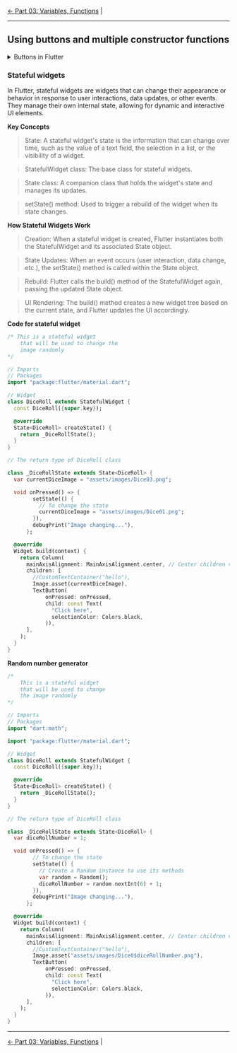 [<- Part 03: Variables, Functions](https://github.com/PriyathamVarma/Learn-Flutter/blob/main/Dice-Game/Part-03.md) |

<hr/>

## Using buttons and multiple constructor functions

<details>

<summary>  Buttons in Flutter </summary>

Flutter offers a variety of buttons to enhance user interaction in your apps.

**Types of Buttons**

- TextButton: A plain button with text content. Ideal for secondary actions or dialogs.

- ElevatedButton: A raised button with a shadow, often used for primary actions.

- OutlinedButton: A button with a border outline and no fill, suitable for subtle actions.

- IconButton: A compact button displaying only an icon.

- FloatingActionButton: A circular button, typically placed near the bottom corner for primary actions.

**Customizing Buttons**

- Styling: Modify button appearance using the style parameter (color, padding, shadow, etc.).

- Theme: Apply global styles using button themes (TextButtonTheme, ElevatedButtonTheme, etc.).

- On Press: Define the button's behavior using the onPressed callback.


> [!TIP]
> Additional Considerations

> Accessibility: Ensure proper text contrast and labels for screen readers.

> State Management: Update button appearance based on user interaction and app state.

> Button Themes: Create custom themes for consistent button styles throughout your app.




**Sample Code**


```dart
// Text Button
TextButton(
  onPressed: () => print('Clicked!'),
  child: Text('Click Me'),
),

// Elevated Button
ElevatedButton(
  onPressed: () => print('Do something important'),
  child: Text('Start Now'),
),

// Floating Action Button
FloatingActionButton(
  onPressed: () => Navigator.pushNamed(context, '/'),
  child: Icon(Icons.add),
),
```


  
</details>


### Stateful widgets

In Flutter, stateful widgets are widgets that can change their appearance or behavior in response to user interactions, data updates, or other events. They manage their own internal state, allowing for dynamic and interactive UI elements.

**Key Concepts**

> State: A stateful widget's state is the information that can change over time, such as the value of a text field, the selection in a list, or the visibility of a widget.

> StatefulWidget class: The base class for stateful widgets.

> State class: A companion class that holds the widget's state and manages its updates.

> setState() method: Used to trigger a rebuild of the widget when its state changes.

**How Stateful Widgets Work** 

> Creation: When a stateful widget is created, Flutter instantiates both the StatefulWidget and its associated State object.

> State Updates: When an event occurs (user interaction, data change, etc.), the setState() method is called within the State object.

> Rebuild: Flutter calls the build() method of the StatefulWidget again, passing the updated State object.

> UI Rendering: The build() method creates a new widget tree based on the current state, and Flutter updates the UI accordingly.

 **Code for stateful widget**

```dart
/* This is a stateful widget
    that will be used to change the
    image randomly 
*/

// Imports
// Packages
import "package:flutter/material.dart";

// Widget
class DiceRoll extends StatefulWidget {
  const DiceRoll({super.key});

  @override
  State<DiceRoll> createState() {
    return _DiceRollState();
  }
}

// The return type of DiceRoll class

class _DiceRollState extends State<DiceRoll> {
  var currentDiceImage = "assets/images/Dice03.png";

  void onPressed() => {
        setState(() {
          // To change the state
          currentDiceImage = "assets/images/Dice01.png";
        }),
        debugPrint("Image changing..."),
      };

  @override
  Widget build(context) {
    return Column(
      mainAxisAlignment: MainAxisAlignment.center, // Center children vertically
      children: [
        //CustomTextContainer("hello"),
        Image.asset(currentDiceImage),
        TextButton(
            onPressed: onPressed,
            child: const Text(
              "Click here",
              selectionColor: Colors.black,
            )),
      ],
    );
  }
}
```

**Random number generator**

```dart
/* 
    This is a stateful widget
    that will be used to change 
    the image randomly 
*/

// Imports
// Packages
import "dart:math";

import "package:flutter/material.dart";

// Widget
class DiceRoll extends StatefulWidget {
  const DiceRoll({super.key});

  @override
  State<DiceRoll> createState() {
    return _DiceRollState();
  }
}

// The return type of DiceRoll class

class _DiceRollState extends State<DiceRoll> {
  var diceRollNumber = 1;

  void onPressed() => {
        // To change the state
        setState(() {
          // Create a Random instance to use its methods
          var random = Random();
          diceRollNumber = random.nextInt(6) + 1;
        }),
        debugPrint("Image changing..."),
      };

  @override
  Widget build(context) {
    return Column(
      mainAxisAlignment: MainAxisAlignment.center, // Center children vertically
      children: [
        //CustomTextContainer("hello"),
        Image.asset("assets/images/Dice0$diceRollNumber.png"),
        TextButton(
            onPressed: onPressed,
            child: const Text(
              "Click here",
              selectionColor: Colors.black,
            )),
      ],
    );
  }
}
```



<hr/>

[<- Part 03: Variables, Functions](https://github.com/PriyathamVarma/Learn-Flutter/blob/main/Dice-Game/Part-03.md) |

